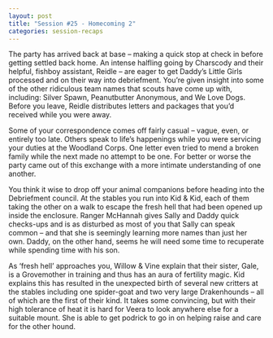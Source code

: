 ```yaml
---
layout: post
title: "Session #25 - Homecoming 2"
categories: session-recaps
---
```

The party has arrived back at base – making a quick stop at check in before getting settled back home. An intense halfling going by Charscody and their helpful, fishboy assistant, Reidle – are eager to get Daddy’s Little Girls processed and on their way into debriefment. You’re given insight into some of the other ridiculous team names that scouts have come up with, including: Silver Spawn, Peanutbutter Anonymous, and We Love Dogs. Before you leave, Reidle distributes letters and packages that you’d received while you were away.

Some of your correspondence comes off fairly casual – vague, even, or entirely too late. Others speak to life’s happenings while you were servicing your duties at the Woodland Corps. One letter even tried to mend a broken family while the next made no attempt to be one. For better or worse the party came out of this exchange with a more intimate understanding of one another. 

You think it wise to drop off your animal companions before heading into the Debriefment council. At the stables you run into Kid & Kid, each of them taking the other on a walk to escape the fresh hell that had been opened up inside the enclosure. Ranger McHannah gives Sally and Daddy quick checks-ups and is as disturbed as most of you that Sally can speak common  – and that she is seemingly learning more names than just her own. Daddy, on the other hand, seems he will need some time to recuperate while spending time with his son.

As ‘fresh hell’ approaches you, Willow & Vine explain that their sister, Gale, is a Grovemother in training and thus has an aura of fertility magic. Kid explains this has resulted in the unexpected birth of several new critters at the stables including one spider-goat and two very large Drakenhounds – all of which are the first of their kind. It takes some convincing, but with their high tolerance of heat it is hard for Veera to look anywhere else for a suitable mount. She is able to get podrick to go in on helping raise and care for the other hound.
